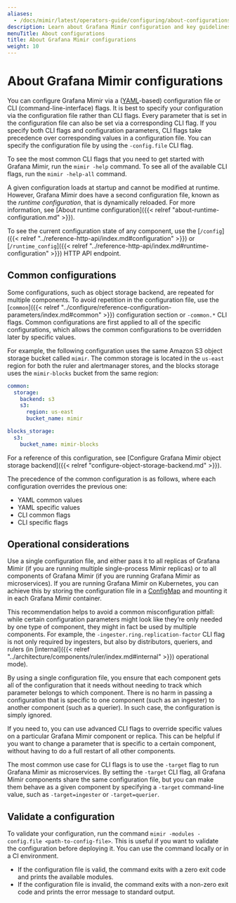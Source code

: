 ```yaml
---
aliases:
  - /docs/mimir/latest/operators-guide/configuring/about-configurations/
description: Learn about Grafana Mimir configuration and key guidelines to consider.
menuTitle: About configurations
title: About Grafana Mimir configurations
weight: 10
---
```


# About Grafana Mimir configurations

You can configure Grafana Mimir via a ([YAML](https://en.wikipedia.org/wiki/YAML)-based) configuration file or CLI (command-line-interface) flags. It is best to specify your configuration via the configuration file rather than CLI flags. Every parameter that is set in the configuration file can also be set via a corresponding CLI flag. If you specify both CLI flags and configuration parameters, CLI flags take precedence over corresponding values in a configuration file. You can specify the configuration file by using the `-config.file` CLI flag.

To see the most common CLI flags that you need to get started with Grafana Mimir, run the `mimir -help` command. To see all of the available CLI flags, run the `mimir -help-all` command.

A given configuration loads at startup and cannot be modified at runtime. However, Grafana Mimir does have a second configuration file, known as the _runtime configuration_, that is dynamically reloaded. For more information, see [About runtime configuration]({{< relref "about-runtime-configuration.md" >}}).

To see the current configuration state of any component, use the [`/config`]({{< relref "../reference-http-api/index.md#configuration" >}}) or [`/runtime_config`]({{< relref "../reference-http-api/index.md#runtime-configuration" >}}) HTTP API endpoint.

## Common configurations

Some configurations, such as object storage backend, are repeated for multiple components.
To avoid repetition in the configuration file, use the [`common`]({{< relref "../configure/reference-configuration-parameters/index.md#common" >}}) configuration section or `-common.*` CLI flags.
Common configurations are first applied to all of the specific configurations, which allows the common configurations to be overridden later by specific values.

For example, the following configuration uses the same Amazon S3 object storage bucket called `mimir`. The common storage is located in the `us-east` region for both the ruler and alertmanager stores, and the blocks storage uses the `mimir-blocks` bucket from the same region:

```yaml
common:
  storage:
    backend: s3
    s3:
      region: us-east
      bucket_name: mimir

blocks_storage:
  s3:
    bucket_name: mimir-blocks
```

For a reference of this configuration, see [Configure Grafana Mimir object storage backend]({{< relref "configure-object-storage-backend.md" >}}).

The precedence of the common configuration is as follows, where each configuration overrides the previous one:

- YAML common values
- YAML specific values
- CLI common flags
- CLI specific flags

## Operational considerations

Use a single configuration file, and either pass it to all replicas of Grafana Mimir (if you are running multiple single-process Mimir replicas) or to all components of Grafana Mimir (if you are running Grafana Mimir as microservices). If you are running Grafana Mimir on Kubernetes, you can achieve this by storing the configuration file in a [ConfigMap](https://kubernetes.io/docs/concepts/configuration/configmap/) and mounting it in each Grafana Mimir container.

This recommendation helps to avoid a common misconfiguration pitfall: while certain configuration parameters might look like they’re only needed by one type of component, they might in fact be used by multiple components. For example, the `-ingester.ring.replication-factor` CLI flag is not only required by ingesters, but also by distributors, queriers, and rulers (in [internal]({{< relref "../architecture/components/ruler/index.md#internal" >}}) operational mode).

By using a single configuration file, you ensure that each component gets all of the configuration that it needs without needing to track which parameter belongs to which component.
There is no harm in passing a configuration that is specific to one component (such as an ingester) to another component (such as a querier). In such case, the configuration is simply ignored.

If you need to, you can use advanced CLI flags to override specific values on a particular Grafana Mimir component or replica. This can be helpful if you want to change a parameter that is specific to a certain component, without having to do a full restart of all other components.

The most common use case for CLI flags is to use the `-target` flag to run Grafana Mimir as microservices. By setting the `-target` CLI flag, all Grafana Mimir components share the same configuration file, but you can make them behave as a given component by specifying a `-target` command-line value, such as `-target=ingester` or `-target=querier`.

## Validate a configuration

To validate your configuration, run the command `mimir -modules -config.file <path-to-config-file>`.
This is useful if you want to validate the configuration before deploying it. You can use the command locally or in a CI environment.

- If the configuration file is valid, the command exits with a zero exit code and prints the available modules.
- If the configuration file is invalid, the command exits with a non-zero exit code and prints the error message to standard output.
